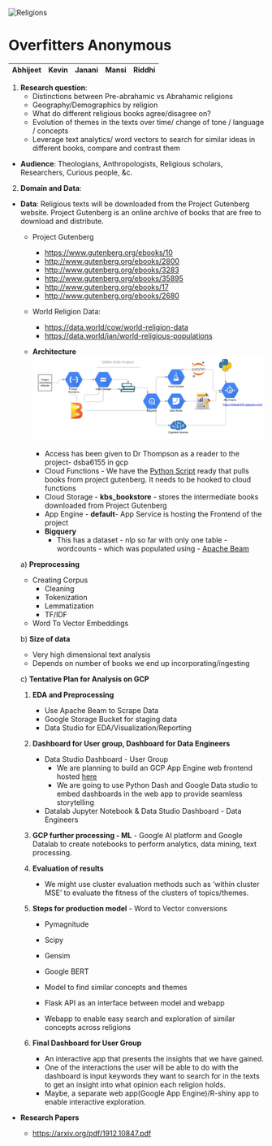 
![Religions](https://user-images.githubusercontent.com/6872080/77272080-b6696780-6c86-11ea-898e-c4ad6011ff11.png)
#  Overfitters Anonymous

| Abhijeet | Kevin|Janani|Mansi|Riddhi
|---|---|---|---|---|



1. **Research question**:  
   - Distinctions between Pre-abrahamic vs Abrahamic religions
   - Geography/Demographics by religion
   - What do different religious books agree/disagree on?
   - Evolution of themes in the texts over time/ change of tone / language / concepts
   - Leverage text analytics/ word vectors to search for similar ideas in different books, compare and contrast them

- **Audience**: Theologians, Anthropologists, Religious scholars, Researchers, Curious people, &c.


2.  **Domain and Data**:

  * **Data**:
    Religious texts will be downloaded from the Project Gutenberg website. Project Gutenberg is an online archive of books that are free to download and distribute.
    * Project Gutenberg
      - https://www.gutenberg.org/ebooks/10
      - http://www.gutenberg.org/ebooks/2800
      - http://www.gutenberg.org/ebooks/3283
      - http://www.gutenberg.org/ebooks/35895
      - http://www.gutenberg.org/ebooks/17
      - http://www.gutenberg.org/ebooks/2680
    * World Religion Data:
      - https://data.world/cow/world-religion-data
      - https://data.world/ian/world-religious-populations
   
    * **Architecture**
      <img src="./dsba6155project/web/static/images/architecture_svg.svg">
      - Access has been given to Dr Thompson as a reader to the project- dsba6155 in gcp
      - Cloud Functions - We have the [Python Script](https://github.com/abhijeetdtu/dsba6155project/blob/master/dsba6155project/data_pull/gutenberg.py) ready that pulls books from project gutenberg. It needs to be hooked to cloud functions
      - Cloud Storage - **kbs_bookstore** - stores the intermediate books downloaded from Project Gutenberg
      - App Engine - **default**- App Service is hosting the Frontend of the project
      - **Bigquery** 
         - This has a dataset - nlp so far with only one table - wordcounts - which was populated using - [Apache Beam](https://github.com/abhijeetdtu/dsba6155project/blob/master/dsba6155project/data_pull/parallel_beam.py)
         
         
    a) **Preprocessing**
      - Creating Corpus
        - Cleaning
        - Tokenization
        - Lemmatization
        - TF/IDF
      - Word To Vector Embeddings

    b) **Size of data**
      - Very high dimensional text analysis
      - Depends on number of books we end up incorporating/ingesting

    c)  **Tentative Plan for Analysis on GCP**

      1. **EDA and Preprocessing**
           - Use Apache Beam to Scrape Data
           - Google Storage Bucket for staging data
           - Data Studio for EDA/Visualization/Reporting

      2.  **Dashboard for User group, Dashboard for Data Engineers**
           - Data Studio Dashboard - User Group
               - We are planning to build an GCP App Engine web frontend hosted [here](https://dsba6155.appspot.com/)
               - We are going to use Python Dash and Google Data studio to embed dashboards in the web app to provide seamless storytelling
           - Datalab Jupyter Notebook & Data Studio Dashboard - Data Engineers

      3.  **GCP further processing - ML**
         - Google AI platform and Google Datalab to create notebooks to perform analytics, data mining, text processing.

      4. **Evaluation of results**
         - We might use cluster evaluation methods such as ‘within cluster MSE’ to evaluate the fitness of the clusters of topics/themes.

      5.  **Steps for production model**
        - Word to Vector conversions
            -   Pymagnitude
            -   Scipy
            -   Gensim
            -   Google BERT
        
           - Model to find similar concepts and themes
           - Flask API as an interface between model and webapp
           - Webapp to enable easy search and exploration of similar concepts across religions

      6. **Final Dashboard for User Group**
           - An interactive app that presents the insights that we have gained.
           - One of the interactions the user will be able to do with the dashboard is input keywords they want to search for in the texts to get an insight into what opinion each religion holds.
           - Maybe, a separate web app(Google App Engine)/R-shiny app to enable interactive exploration.

* **Research Papers**
  - https://arxiv.org/pdf/1912.10847.pdf
